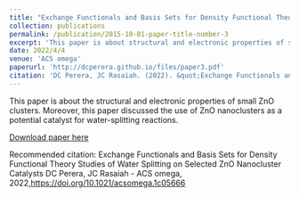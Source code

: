 ```yaml
---
title: "Exchange Functionals and Basis Sets for Density Functional Theory Studies of Water Splitting on Selected ZnO Nanocluster Catalysts"
collection: publications
permalink: /publication/2015-10-01-paper-title-number-3
excerpt: 'This paper is about structural and electronic properties of small ZnO clusters. Moreover, this paper discussed the use of ZnO nanoclusters as a potential catalyst for water-splitting reactions.'
date: 2022/4/4
venue: 'ACS omega'
paperurl: 'http://dcperera.github.io/files/paper3.pdf'
citation: 'DC Perera, JC Rasaiah. (2022). &quot;Exchange Functionals and Basis Sets for Density Functional Theory Studies of Water Splitting on Selected ZnO Nanocluster Catalysts.&quot; <i>ACS omega</i>. 1(3).'
---
```

This paper is about the structural and electronic properties of small ZnO clusters. Moreover, this paper discussed the use of ZnO nanoclusters as a potential catalyst for water-splitting reactions.

[Download paper here](https://doi.org/10.1021/acsomega.1c05666)

Recommended citation: Exchange Functionals and Basis Sets for Density Functional Theory Studies of Water Splitting on Selected ZnO Nanocluster Catalysts
DC Perera, JC Rasaiah - ACS omega, 2022,https://doi.org/10.1021/acsomega.1c05666
